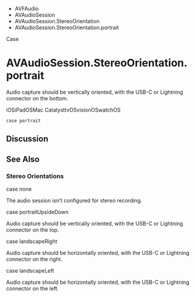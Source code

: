 

- AVFAudio
- AVAudioSession
- AVAudioSession.StereoOrientation
-  AVAudioSession.StereoOrientation.portrait 

Case

# AVAudioSession.StereoOrientation.portrait

Audio capture should be vertically oriented, with the USB-C or Lightning connector on the bottom.

iOSiPadOSMac CatalysttvOSvisionOSwatchOS

``` source
case portrait
```

## Discussion

## See Also

### Stereo Orientations

case none

The audio session isn’t configured for stereo recording.

case portraitUpsideDown

Audio capture should be vertically oriented, with the USB-C or Lightning connector on the top.

case landscapeRight

Audio capture should be horizontally oriented, with the USB-C or Lightning connector on the right.

case landscapeLeft

Audio capture should be horizontally oriented, with the USB-C or Lightning connector on the left.

